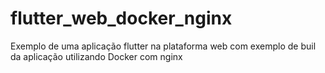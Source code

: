 # flutter_web_docker_nginx
Exemplo de uma aplicação flutter na plataforma web com exemplo de buil da aplicação utilizando Docker com nginx
